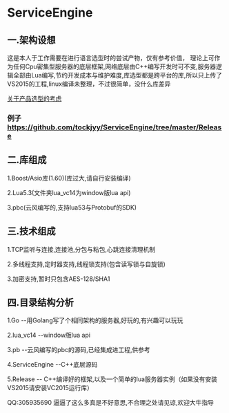 # ServiceEngine
## 一.架构设想
这是本人于工作需要在进行语言选型时的尝试产物，仅有参考价值，
理论上可作为任何Cpu密集型服务器的底层框架,网络底层由C++编写开发时可不变,服务器逻辑全部由Lua编写,节约开发成本与维护难度,库选型都是跨平台的库,所以只上传了VS2015的工程,linux编译未整理，不过很简单，没什么库差异

[关于产品选型的考虑](https://github.com/tockjyy/ServiceEngine/wiki/关于分布式联机游戏匹配系统实现的架构设想)
### 例子 https://github.com/tockjyy/ServiceEngine/tree/master/Release
## 二.库组成
1.Boost/Asio库(1.60)(库过大,请自行安装编译)

2.Lua5.3(文件夹lua_vc14为window版lua api)

3.pbc(云风编写的,支持lua53与Protobuf的SDK)
## 三.技术组成
1.TCP监听与连接,连接池,分包与粘包,心跳连接清理机制

2.多线程支持,定时器支持,线程锁支持(包含读写锁与自旋锁)

3.加密支持,暂时只包含AES-128/SHA1
## 四.目录结构分析
1.Go --用Golang写了个相同架构的服务器,好玩的,有兴趣可以玩玩

2.lua_vc14 --window版lua api

3.pb --云风编写的pbc的源码,已经集成进工程,供参考

4.ServiceEngine --C++底层源码

5.Release -- C++编译好的框架,以及一个简单的lua服务器实例（如果没有安装VS2015请安装VC2015运行库）

QQ:305935690 逼逼了这么多真是不好意思,不合理之处请见谅,欢迎大牛指导



